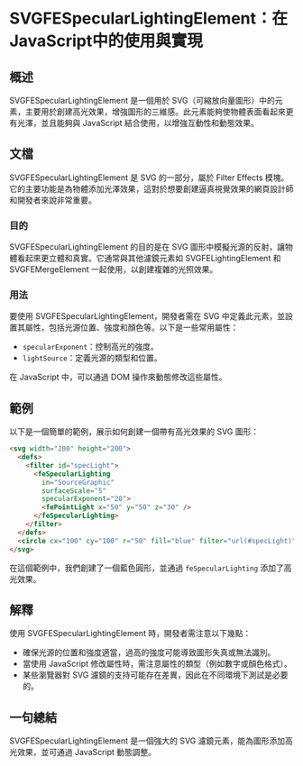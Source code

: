 <!--
Meta Description: # SVGFESpecularLightingElement：在JavaScript中的使用與實現 ## 概述 SVGFESpecularLightingElement 是一個用於 SVG（可縮放向量圖形）中的元素，主要用於創建高光效果，增強圖形的三維感。此元素能夠使物體表面看起來更有光澤，並且能夠...
Meta Keywords: svg, svgfespecularlightingelement, javascript, filter, fespecularlighting
-->

# SVGFESpecularLightingElement：在JavaScript中的使用與實現

## 概述
SVGFESpecularLightingElement 是一個用於 SVG（可縮放向量圖形）中的元素，主要用於創建高光效果，增強圖形的三維感。此元素能夠使物體表面看起來更有光澤，並且能夠與 JavaScript 結合使用，以增強互動性和動態效果。

## 文檔
SVGFESpecularLightingElement 是 SVG 的一部分，屬於 Filter Effects 模塊。它的主要功能是為物體添加光澤效果，這對於想要創建逼真視覺效果的網頁設計師和開發者來說非常重要。

### 目的
SVGFESpecularLightingElement 的目的是在 SVG 圖形中模擬光源的反射，讓物體看起來更立體和真實。它通常與其他濾鏡元素如 SVGFELightingElement 和 SVGFEMergeElement 一起使用，以創建複雜的光照效果。

### 用法
要使用 SVGFESpecularLightingElement，開發者需在 SVG 中定義此元素，並設置其屬性，包括光源位置、強度和顏色等。以下是一些常用屬性：

- `specularExponent`：控制高光的強度。
- `lightSource`：定義光源的類型和位置。
  
在 JavaScript 中，可以通過 DOM 操作來動態修改這些屬性。

## 範例
以下是一個簡單的範例，展示如何創建一個帶有高光效果的 SVG 圖形：

```html
<svg width="200" height="200">
  <defs>
    <filter id="specLight">
      <feSpecularLighting 
        in="SourceGraphic" 
        surfaceScale="5"
        specularExponent="20">
        <fePointLight x="50" y="50" z="30" />
      </feSpecularLighting>
    </filter>
  </defs>
  <circle cx="100" cy="100" r="50" fill="blue" filter="url(#specLight)" />
</svg>
```

在這個範例中，我們創建了一個藍色圓形，並通過 `feSpecularLighting` 添加了高光效果。

## 解釋
使用 SVGFESpecularLightingElement 時，開發者需注意以下幾點：

- 確保光源的位置和強度適當，過高的強度可能導致圖形失真或無法識別。
- 當使用 JavaScript 修改屬性時，需注意屬性的類型（例如數字或顏色格式）。
- 某些瀏覽器對 SVG 濾鏡的支持可能存在差異，因此在不同環境下測試是必要的。

## 一句總結
SVGFESpecularLightingElement 是一個強大的 SVG 濾鏡元素，能為圖形添加高光效果，並可通過 JavaScript 動態調整。